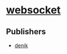 # [websocket](https://pypi.org/project/websocket)



## Publishers
- [denik](https://pypi.org/user/denik)

